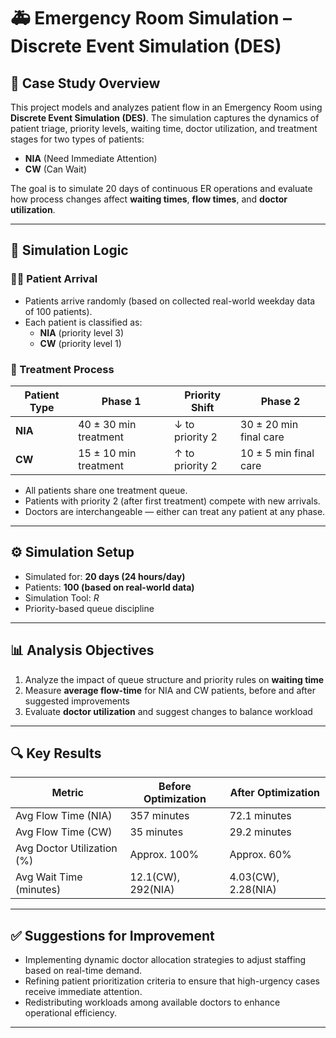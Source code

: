 # 🚑 Emergency Room Simulation – Discrete Event Simulation (DES)

## 📘 Case Study Overview

This project models and analyzes patient flow in an Emergency Room using **Discrete Event Simulation (DES)**. The simulation captures the dynamics of patient triage, priority levels, waiting time, doctor utilization, and treatment stages for two types of patients:  
- **NIA** (Need Immediate Attention)  
- **CW** (Can Wait)

The goal is to simulate 20 days of continuous ER operations and evaluate how process changes affect **waiting times**, **flow times**, and **doctor utilization**.

---

## 🏥 Simulation Logic

### 👩‍⚕️ Patient Arrival
- Patients arrive randomly (based on collected real-world weekday data of 100 patients).
- Each patient is classified as:
  - **NIA** (priority level 3)
  - **CW** (priority level 1)

### 🔁 Treatment Process

| Patient Type | Phase 1                  | Priority Shift | Phase 2                   |
|--------------|--------------------------|----------------|---------------------------|
| **NIA**      | 40 ± 30 min treatment    | ↓ to priority 2| 30 ± 20 min final care    |
| **CW**       | 15 ± 10 min treatment    | ↑ to priority 2| 10 ± 5 min final care     |

- All patients share one treatment queue.
- Patients with priority 2 (after first treatment) compete with new arrivals.
- Doctors are interchangeable — either can treat any patient at any phase.

---

## ⚙️ Simulation Setup

- Simulated for: **20 days (24 hours/day)**
- Patients: **100 (based on real-world data)**
- Simulation Tool: *R*
- Priority-based queue discipline

---

## 📊 Analysis Objectives

1. Analyze the impact of queue structure and priority rules on **waiting time**
2. Measure **average flow-time** for NIA and CW patients, before and after suggested improvements
3. Evaluate **doctor utilization** and suggest changes to balance workload

---

## 🔍 Key Results

| Metric                          | Before Optimization | After Optimization |
|---------------------------------|---------------------|--------------------|
| Avg Flow Time (NIA)             | 357 minutes         | 72.1 minutes       |
| Avg Flow Time (CW)              | 35 minutes          | 29.2 minutes       |
| Avg Doctor Utilization (%)      | Approx. 100%        | Approx. 60%        |
| Avg Wait Time (minutes)         | 12.1(CW), 292(NIA)  | 4.03(CW), 2.28(NIA)|

---

## ✅ Suggestions for Improvement

- Implementing dynamic doctor allocation strategies to adjust staffing based on real-time demand.
- Refining patient prioritization criteria to ensure that high-urgency cases receive immediate attention.
- Redistributing workloads among available doctors to enhance operational efficiency.

---
